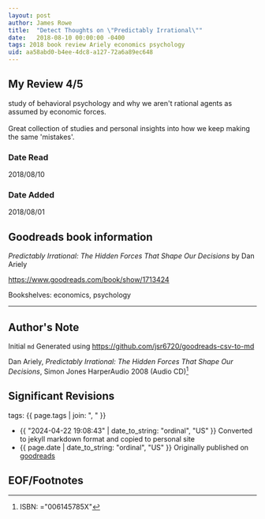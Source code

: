 ```yaml
---
layout: post
author: James Rowe
title:  "Detect Thoughts on \"Predictably Irrational\""
date:   2018-08-10 00:00:00 -0400
tags: 2018 book review Ariely economics psychology
uid: aa58abd0-b4ee-4dc8-a127-72a6a89ec648
---
```




## My Review 4/5

study of behavioral psychology and why we aren't rational agents as assumed by economic forces.<br/><br/>Great collection of studies and personal insights into how we keep making the same 'mistakes'.

### Date Read
2018/08/10

### Date Added
2018/08/01

## Goodreads book information

*Predictably Irrational: The Hidden Forces That Shape Our Decisions* by Dan Ariely

https://www.goodreads.com/book/show/1713424

Bookshelves: economics, psychology

---

## Author's Note

Initial `md` Generated using https://github.com/jsr6720/goodreads-csv-to-md

Dan Ariely, *Predictably Irrational: The Hidden Forces That Shape Our Decisions*, Simon  Jones HarperAudio 2008 (Audio CD)[^1]

## Significant Revisions

tags: {{ page.tags | join: ", " }} <!-- todo move this somewhere -->

- {{ "2024-04-22 19:08:43" | date_to_string: "ordinal", "US" }} Converted to jekyll markdown format and copied to personal site
- {{ page.date | date_to_string: "ordinal", "US" }} Originally published on [goodreads](https://www.goodreads.com)

## EOF/Footnotes

[^1]: ISBN: ="006145785X"